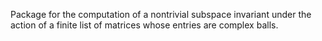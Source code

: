 Package for the computation of a nontrivial subspace invariant under the action of a finite list of matrices whose entries are complex balls.
